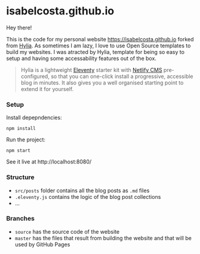 # isabelcosta.github.io

Hey there!

This is the code for my personal website https://isabelcosta.github.io forked from [Hylia](https://github.com/andy-piccalilli/hylia).
As sometimes I am lazy, I love to use Open Source templates to build my websites. I was atracted by Hylia, template for being so easy to setup and having some accessability features out of the box.

> Hylia is a lightweight [Eleventy](https://11ty.io) starter kit with [Netlify CMS](https://www.netlifycms.org/) pre-configured, so that you can one-click install a progressive, accessible blog in minutes. It also gives you a well organised starting point to extend it for yourself.

### Setup

Install depepndencies:
```
npm install
```

Run the project:
```
npm start
```

See it live at http://localhost:8080/

### Structure

- `src/posts` folder contains all the blog posts as `.md` files
- `.eleventy.js` contains the logic of the blog post collections
- ...

### Branches

- `source` has the source code of the website
- `master` has the files that result from building the website and that will be used by GitHub Pages

